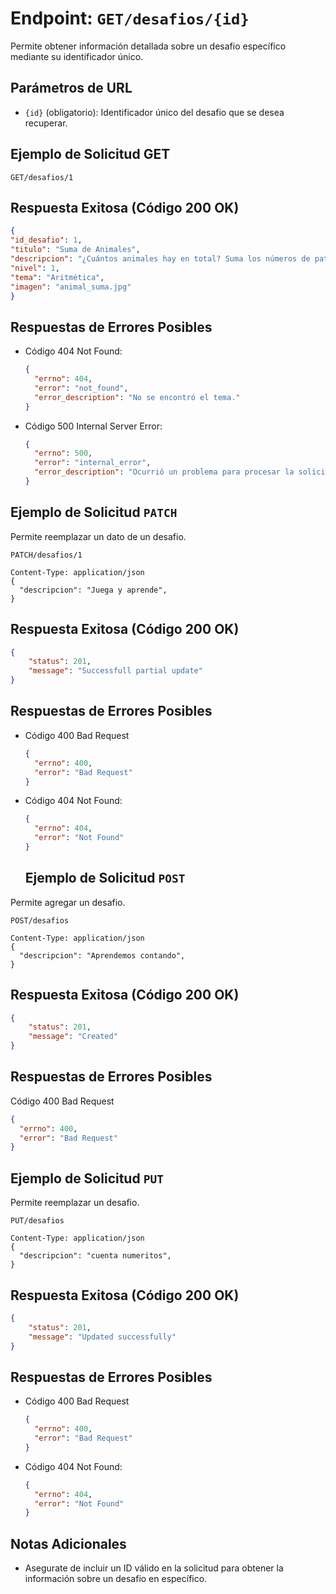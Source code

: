 # Endpoint: `GET/desafios/{id}`

Permite obtener información detallada sobre un desafio específico mediante su identificador único.

## Parámetros de URL
- `{id}` (obligatorio): Identificador único del desafio que se desea recuperar.

## Ejemplo de Solicitud GET
```http
GET/desafios/1
```

## Respuesta Exitosa (Código 200 OK)
```json
{
"id_desafio": 1,
"titulo": "Suma de Animales",
"descripcion": "¿Cuántos animales hay en total? Suma los números de patas de cada animal.",
"nivel": 1,
"tema": "Aritmética",
"imagen": "animal_suma.jpg"
}
```

## Respuestas de Errores Posibles
- Código 404 Not Found:

  ```json
  {
    "errno": 404,
    "error": "not_found",
    "error_description": "No se encontró el tema."
  }
  ```

- Código 500 Internal Server Error:
  ```json
  {
    "errno": 500,
    "error": "internal_error",
    "error_description": "Ocurrió un problema para procesar la solicitud"
  }
  ``` 

## Ejemplo de Solicitud `PATCH`

Permite reemplazar un dato de un desafio.
```http
PATCH/desafios/1

Content-Type: application/json
{
  "descripcion": "Juega y aprende",
}
```

## Respuesta Exitosa (Código 200 OK)
```json
{
    "status": 201,
    "message": "Successfull partial update"
}
```

## Respuestas de Errores Posibles

- Código 400 Bad Request
  ```json
  {
    "errno": 400,
    "error": "Bad Request"
  }
  ```

- Código 404 Not Found:

  ```json
  {
    "errno": 404,
    "error": "Not Found"
  } 
  ```
  ## Ejemplo de Solicitud `POST`

Permite agregar un desafio.
```http
POST/desafios

Content-Type: application/json
{
  "descripcion": "Aprendemos contando",
}
```

## Respuesta Exitosa (Código 200 OK)
```json
{
    "status": 201,
    "message": "Created"
}
```

## Respuestas de Errores Posibles

  Código 400 Bad Request
  ```json
  {
    "errno": 400,
    "error": "Bad Request"
  }
  ```


## Ejemplo de Solicitud `PUT`
Permite reemplazar un desafio.

```http
PUT/desafios

Content-Type: application/json
{
  "descripcion": "cuenta numeritos",
}
```

## Respuesta Exitosa (Código 200 OK)
```json
{
    "status": 201,
    "message": "Updated successfully"
}
```

## Respuestas de Errores Posibles

- Código 400 Bad Request
  ```json
  {
    "errno": 400,
    "error": "Bad Request"
  }
  ```

- Código 404 Not Found:

  ```json
  {
    "errno": 404,
    "error": "Not Found"
  } 
  ```

## Notas Adicionales

- Asegurate de incluir un ID válido en la solicitud para obtener la información
  sobre un desafio en específico.
